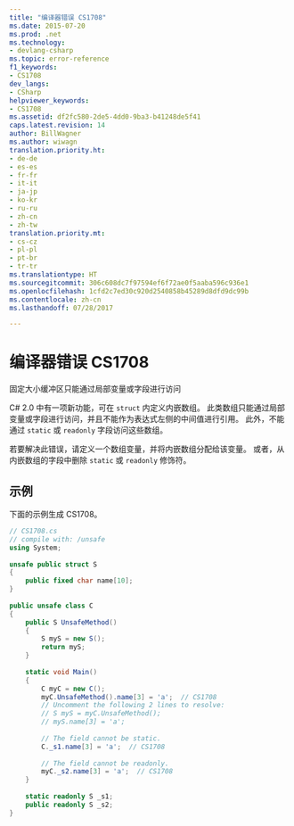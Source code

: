 ```yaml
---
title: "编译器错误 CS1708"
ms.date: 2015-07-20
ms.prod: .net
ms.technology:
- devlang-csharp
ms.topic: error-reference
f1_keywords:
- CS1708
dev_langs:
- CSharp
helpviewer_keywords:
- CS1708
ms.assetid: df2fc580-2de5-4dd0-9ba3-b41248de5f41
caps.latest.revision: 14
author: BillWagner
ms.author: wiwagn
translation.priority.ht:
- de-de
- es-es
- fr-fr
- it-it
- ja-jp
- ko-kr
- ru-ru
- zh-cn
- zh-tw
translation.priority.mt:
- cs-cz
- pl-pl
- pt-br
- tr-tr
ms.translationtype: HT
ms.sourcegitcommit: 306c608dc7f97594ef6f72ae0f5aaba596c936e1
ms.openlocfilehash: 1cfd2c7ed30c920d2540858b45289d8dfd9dc99b
ms.contentlocale: zh-cn
ms.lasthandoff: 07/28/2017

---
```

# <a name="compiler-error-cs1708"></a>编译器错误 CS1708
固定大小缓冲区只能通过局部变量或字段进行访问  
  
 C# 2.0 中有一项新功能，可在 `struct` 内定义内嵌数组。 此类数组只能通过局部变量或字段进行访问，并且不能作为表达式左侧的中间值进行引用。 此外，不能通过 `static` 或 `readonly` 字段访问这些数组。  
  
 若要解决此错误，请定义一个数组变量，并将内嵌数组分配给该变量。 或者，从内嵌数组的字段中删除 `static` 或 `readonly` 修饰符。  
  
## <a name="example"></a>示例  
 下面的示例生成 CS1708。  
  
```csharp  
// CS1708.cs  
// compile with: /unsafe  
using System;  
  
unsafe public struct S  
{  
    public fixed char name[10];  
}  
  
public unsafe class C  
{  
    public S UnsafeMethod()  
    {  
        S myS = new S();  
        return myS;  
    }  
  
    static void Main()  
    {  
        C myC = new C();  
        myC.UnsafeMethod().name[3] = 'a';  // CS1708  
        // Uncomment the following 2 lines to resolve:  
        // S myS = myC.UnsafeMethod();  
        // myS.name[3] = 'a';  
  
        // The field cannot be static.  
        C._s1.name[3] = 'a';  // CS1708  
  
        // The field cannot be readonly.  
        myC._s2.name[3] = 'a';  // CS1708  
    }  
  
    static readonly S _s1;  
    public readonly S _s2;  
}  
```

